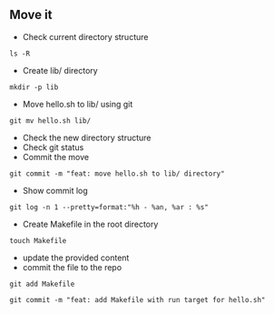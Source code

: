 
## Move it
* Check current directory structure
```
ls -R
```
* Create lib/ directory
```
mkdir -p lib
```
* Move hello.sh to lib/ using git
```
git mv hello.sh lib/
```
* Check the new directory structure
* Check git status
* Commit the move
```
git commit -m "feat: move hello.sh to lib/ directory"
```
* Show commit log
```
git log -n 1 --pretty=format:"%h - %an, %ar : %s"
```

* Create Makefile in the root directory
```
touch Makefile
```
* update the provided content
* commit the file to the repo
```
git add Makefile
```
```
git commit -m "feat: add Makefile with run target for hello.sh"
```